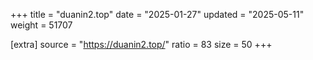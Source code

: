 +++
title = "duanin2.top"
date = "2025-01-27"
updated = "2025-05-11"
weight = 51707

[extra]
source = "https://duanin2.top/"
ratio = 83
size = 50
+++
